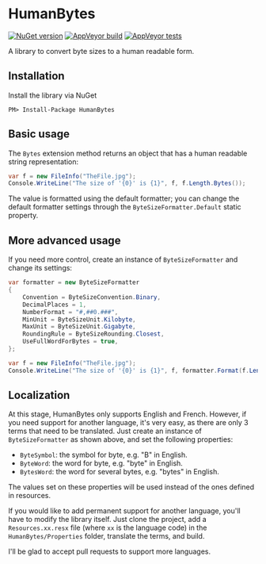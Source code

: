 # HumanBytes

[![NuGet version](https://img.shields.io/nuget/v/HumanBytes.svg?logo=nuget)](https://www.nuget.org/packages/HumanBytes)
[![AppVeyor build](https://img.shields.io/appveyor/ci/thomaslevesque/humanbytes.svg?logo=appveyor)](https://ci.appveyor.com/project/thomaslevesque/humanbytes)
[![AppVeyor tests](https://img.shields.io/appveyor/tests/thomaslevesque/humanbytes.svg?logo=appveyor)](https://ci.appveyor.com/project/thomaslevesque/humanbytes/build/tests)

A library to convert byte sizes to a human readable form.

## Installation

Install the library via NuGet

```
PM> Install-Package HumanBytes
```

## Basic usage

The `Bytes` extension method returns an object that has a human readable string representation:

```csharp
var f = new FileInfo("TheFile.jpg");
Console.WriteLine("The size of '{0}' is {1}", f, f.Length.Bytes());
```

The value is formatted using the default formatter; you can change the default formatter settings through the `ByteSizeFormatter.Default` static property.

## More advanced usage

If you need more control, create an instance of `ByteSizeFormatter` and change its settings:

```csharp
var formatter = new ByteSizeFormatter
{
    Convention = ByteSizeConvention.Binary,
    DecimalPlaces = 1,
    NumberFormat = "#,##0.###",
    MinUnit = ByteSizeUnit.Kilobyte,
    MaxUnit = ByteSizeUnit.Gigabyte,
    RoundingRule = ByteSizeRounding.Closest,
    UseFullWordForBytes = true,
};

var f = new FileInfo("TheFile.jpg");
Console.WriteLine("The size of '{0}' is {1}", f, formatter.Format(f.Length));
```

## Localization

At this stage, HumanBytes only supports English and French. However, if you need support for another language, it's very easy, as there are only 3 terms that need to be translated. Just create an instance of `ByteSizeFormatter` as shown above, and set the following properties:

- `ByteSymbol`: the symbol for byte, e.g. "B" in English.
- `ByteWord`: the word for byte, e.g. "byte" in English.
- `BytesWord`: the word for several bytes, e.g. "bytes" in English.

The values set on these properties will be used instead of the ones defined in resources.

If you would like to add permanent support for another language, you'll have to modify the library itself. Just clone the project, add a `Resources.xx.resx` file (where `xx` is the language code) in the `HumanBytes/Properties` folder, translate the terms, and build.

I'll be glad to accept pull requests to support more languages.
